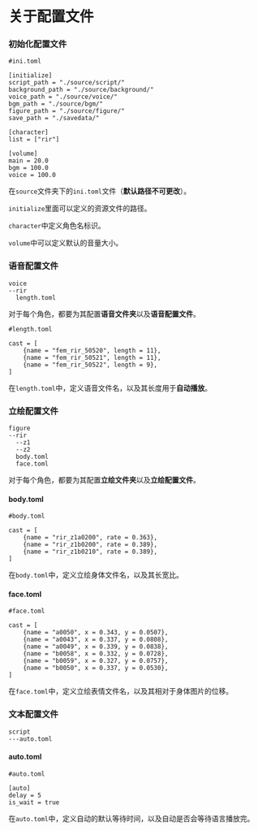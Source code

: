 # 关于配置文件

### 初始化配置文件

```
#ini.toml

[initialize]
script_path = "./source/script/"
background_path = "./source/background/"
voice_path = "./source/voice/"
bgm_path = "./source/bgm/"
figure_path = "./source/figure/"
save_path = "./savedata/"

[character]
list = ["rir"]

[volume]
main = 20.0
bgm = 100.0
voice = 100.0
```
在```source```文件夹下的```ini.toml```文件（**默认路径不可更改**）。

```initialize```里面可以定义的资源文件的路径。

```character```中定义角色名标识。

```volume```中可以定义默认的音量大小。

### 语音配置文件

```
voice
--rir
  length.toml
```
对于每个角色，都要为其配置**语音文件夹**以及**语音配置文件**。
```
#length.toml

cast = [
    {name = "fem_rir_50520", length = 11},
    {name = "fem_rir_50521", length = 11},
    {name = "fem_rir_50522", length = 9},
]
```
在```length.toml```中，定义语音文件名，以及其长度用于**自动播放**。

### 立绘配置文件

```
figure
--rir
  --z1
  --z2
  body.toml
  face.toml
```
对于每个角色，都要为其配置**立绘文件夹**以及**立绘配置文件**。

#### body.toml
```
#body.toml

cast = [
    {name = "rir_z1a0200", rate = 0.363},
    {name = "rir_z1b0200", rate = 0.389},
    {name = "rir_z1b0210", rate = 0.389},
]
```
在```body.toml```中，定义立绘身体文件名，以及其长宽比。

#### face.toml
```
#face.toml

cast = [
    {name = "a0050", x = 0.343, y = 0.0507},
    {name = "a0043", x = 0.337, y = 0.0808},
    {name = "a0049", x = 0.339, y = 0.0838},
    {name = "b0058", x = 0.332, y = 0.0728},
    {name = "b0059", x = 0.327, y = 0.0757},
    {name = "b0050", x = 0.337, y = 0.0530},
]
```
在```face.toml```中，定义立绘表情文件名，以及其相对于身体图片的位移。

### 文本配置文件

```
script
---auto.toml
```

#### auto.toml
```
#auto.toml

[auto]
delay = 5
is_wait = true
```
在```auto.toml```中，定义自动的默认等待时间，以及自动是否会等待语言播放完。
